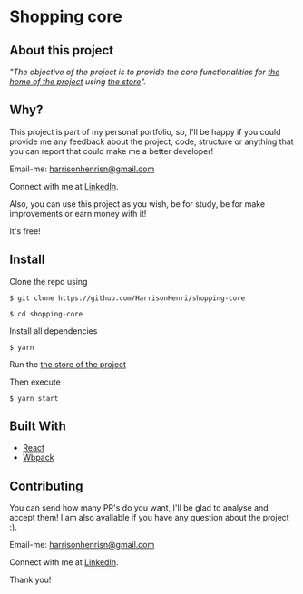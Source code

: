 # Shopping core

## About this project

_"The objective of the project is to provide the core functionalities for [the home of the project](https://github.com/HarrisonHenri/shopping-home) using [the store](https://github.com/HarrisonHenri/shopping-store)"._

## Why?

This project is part of my personal portfolio, so, I'll be happy if you could provide me any feedback about the project, code, structure or anything that you can report that could make me a better developer!

Email-me: harrisonhenrisn@gmail.com

Connect with me at [LinkedIn](https://linkedin.com/in/harrison-henri-dos-santos-nascimento).

Also, you can use this project as you wish, be for study, be for make improvements or earn money with it!

It's free!

## Install

Clone the repo using

```
$ git clone https://github.com/HarrisonHenri/shopping-core
```

```
$ cd shopping-core
```

Install all dependencies

```
$ yarn
```

Run the [the store of the project](https://github.com/HarrisonHenri/shopping-store)

Then execute

```
$ yarn start
```

## Built With

- [React](https://github.com/facebook/react)
- [Wbpack](https://webpack.js.org/)

## Contributing

You can send how many PR's do you want, I'll be glad to analyse and accept them! I am also avaliable if you have any question about the project :).

Email-me: harrisonhenrisn@gmail.com

Connect with me at [LinkedIn](https://linkedin.com/in/harrison-henri-dos-santos-nascimento-a6ba33112).

Thank you!
